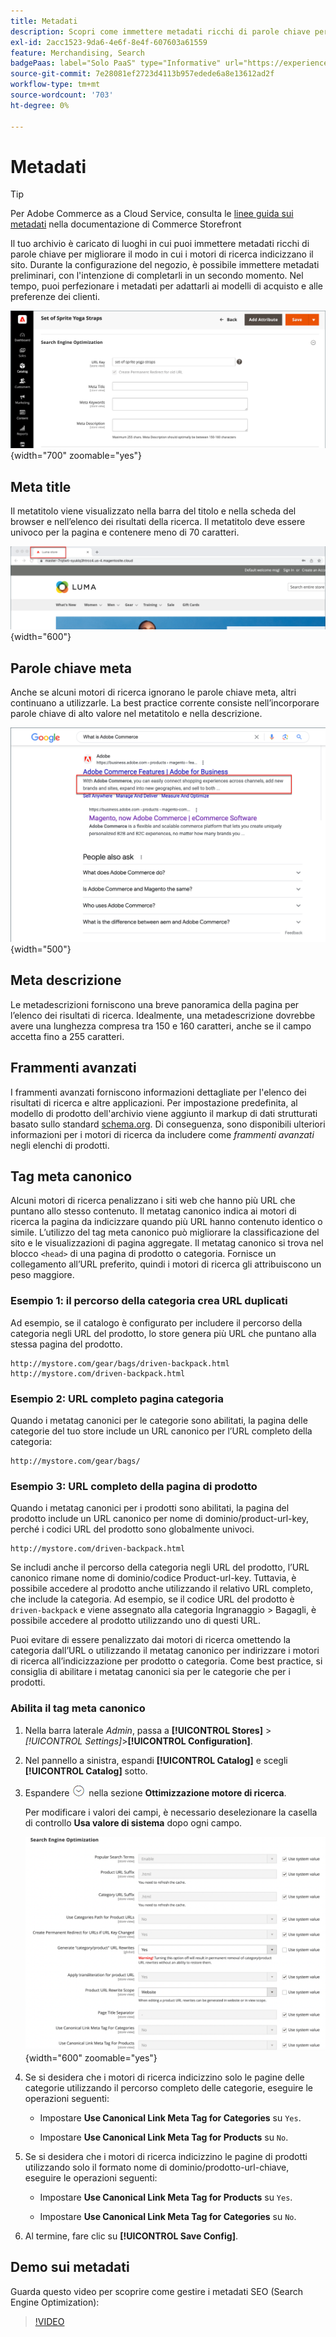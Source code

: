 ```yaml
---
title: Metadati
description: Scopri come immettere metadati ricchi di parole chiave per migliorare il modo in cui i motori di ricerca indicizzano il sito Commerce.
exl-id: 2acc1523-9da6-4e6f-8e4f-607603a61559
feature: Merchandising, Search
badgePaas: label="Solo PaaS" type="Informative" url="https://experienceleague.adobe.com/it/docs/commerce/user-guides/product-solutions" tooltip="Applicabile solo ai progetti Adobe Commerce on Cloud (infrastruttura PaaS gestita da Adobe) e ai progetti on-premise."
source-git-commit: 7e28081ef2723d4113b957edede6a8e13612ad2f
workflow-type: tm+mt
source-wordcount: '703'
ht-degree: 0%

---
```


# Metadati

>[!TIP]
>
>Per Adobe Commerce as a Cloud Service, consulta le [linee guida sui metadati](https://experienceleague.adobe.com/developer/commerce/storefront/setup/seo/metadata/?lang=it) nella documentazione di Commerce Storefront

Il tuo archivio è caricato di luoghi in cui puoi immettere metadati ricchi di parole chiave per migliorare il modo in cui i motori di ricerca indicizzano il sito. Durante la configurazione del negozio, è possibile immettere metadati preliminari, con l&#39;intenzione di completarli in un secondo momento. Nel tempo, puoi perfezionare i metadati per adattarli ai modelli di acquisto e alle preferenze dei clienti.

![Impostazioni prodotto - Ottimizzazione motore di ricerca](./assets/product-basic-settings-search-engine-optimization-yoga-strap.png){width="700" zoomable="yes"}

## Meta title

Il metatitolo viene visualizzato nella barra del titolo e nella scheda del browser e nell’elenco dei risultati della ricerca. Il metatitolo deve essere univoco per la pagina e contenere meno di 70 caratteri.

![Esempio di vetrina - titolo meta](./assets/storefront-home-page-meta-title.png){width="600"}

## Parole chiave meta

Anche se alcuni motori di ricerca ignorano le parole chiave meta, altri continuano a utilizzarle. La best practice corrente consiste nell’incorporare parole chiave di alto valore nel metatitolo e nella descrizione.

![Ricerca nel browser Web - Parole chiave meta](./assets/storefront-meta-description.png){width="500"}

## Meta descrizione

Le metadescrizioni forniscono una breve panoramica della pagina per l’elenco dei risultati di ricerca. Idealmente, una metadescrizione dovrebbe avere una lunghezza compresa tra 150 e 160 caratteri, anche se il campo accetta fino a 255 caratteri.

## Frammenti avanzati

I frammenti avanzati forniscono informazioni dettagliate per l&#39;elenco dei risultati di ricerca e altre applicazioni. Per impostazione predefinita, al modello di prodotto dell&#39;archivio viene aggiunto il markup di dati strutturati basato sullo standard [schema.org][1]. Di conseguenza, sono disponibili ulteriori informazioni per i motori di ricerca da includere come _frammenti avanzati_ negli elenchi di prodotti.

## Tag meta canonico

Alcuni motori di ricerca penalizzano i siti web che hanno più URL che puntano allo stesso contenuto. Il metatag canonico indica ai motori di ricerca la pagina da indicizzare quando più URL hanno contenuto identico o simile. L’utilizzo del tag meta canonico può migliorare la classificazione del sito e le visualizzazioni di pagina aggregate. Il metatag canonico si trova nel blocco `<head>` di una pagina di prodotto o categoria. Fornisce un collegamento all’URL preferito, quindi i motori di ricerca gli attribuiscono un peso maggiore.

### Esempio 1: il percorso della categoria crea URL duplicati

Ad esempio, se il catalogo è configurato per includere il percorso della categoria negli URL del prodotto, lo store genera più URL che puntano alla stessa pagina del prodotto.

    http://mystore.com/gear/bags/driven-backpack.html
    http://mystore.com/driven-backpack.html

### Esempio 2: URL completo pagina categoria

Quando i metatag canonici per le categorie sono abilitati, la pagina delle categorie del tuo store include un URL canonico per l’URL completo della categoria:

    http://mystore.com/gear/bags/

### Esempio 3: URL completo della pagina di prodotto

Quando i metatag canonici per i prodotti sono abilitati, la pagina del prodotto include un URL canonico per nome di dominio/product-url-key, perché i codici URL del prodotto sono globalmente univoci.

    http://mystore.com/driven-backpack.html

Se includi anche il percorso della categoria negli URL del prodotto, l’URL canonico rimane nome di dominio/codice Product-url-key. Tuttavia, è possibile accedere al prodotto anche utilizzando il relativo URL completo, che include la categoria. Ad esempio, se il codice URL del prodotto è `driven-backpack` e viene assegnato alla categoria Ingranaggio > Bagagli, è possibile accedere al prodotto utilizzando uno di questi URL.

Puoi evitare di essere penalizzato dai motori di ricerca omettendo la categoria dall’URL o utilizzando il metatag canonico per indirizzare i motori di ricerca all’indicizzazione per prodotto o categoria. Come best practice, si consiglia di abilitare i metatag canonici sia per le categorie che per i prodotti.

### Abilita il tag meta canonico

1. Nella barra laterale _Admin_, passa a **[!UICONTROL Stores]** > _[!UICONTROL Settings]_>**[!UICONTROL Configuration]**.

1. Nel pannello a sinistra, espandi **[!UICONTROL Catalog]** e scegli **[!UICONTROL Catalog]** sotto.

1. Espandere ![Il selettore di espansione](../assets/icon-display-expand.png) nella sezione **Ottimizzazione motore di ricerca**.

   Per modificare i valori dei campi, è necessario deselezionare la casella di controllo **Usa valore di sistema** dopo ogni campo.

   ![Configurazione del catalogo - ottimizzazione motore di ricerca](../configuration-reference/catalog/assets/catalog-search-engine-optimization.png){width="600" zoomable="yes"}

1. Se si desidera che i motori di ricerca indicizzino solo le pagine delle categorie utilizzando il percorso completo delle categorie, eseguire le operazioni seguenti:

   - Impostare **Use Canonical Link Meta Tag for Categories** su `Yes`.

   - Impostare **Use Canonical Link Meta Tag for Products** su `No`.

1. Se si desidera che i motori di ricerca indicizzino le pagine di prodotti utilizzando solo il formato nome di dominio/prodotto-url-chiave, eseguire le operazioni seguenti:

   - Impostare **Use Canonical Link Meta Tag for Products** su `Yes`.

   - Impostare **Use Canonical Link Meta Tag for Categories** su `No`.

1. Al termine, fare clic su **[!UICONTROL Save Config]**.

## Demo sui metadati

Guarda questo video per scoprire come gestire i metadati SEO (Search Engine Optimization):

>[!VIDEO](https://video.tv.adobe.com/v/3410175?quality=12&learn=on&captions=ita)

[1]: https://schema.org/
